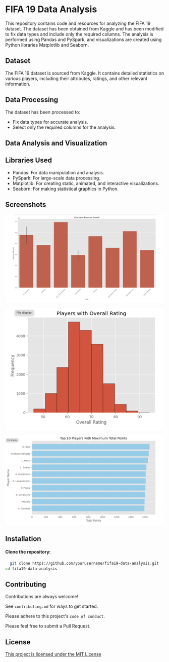 
# FIFA 19 Data Analysis

This repository contains code and resources for analyzing the FIFA 19 dataset. The dataset has been obtained from Kaggle and has been modified to fix data types and include only the required columns. The analysis is performed using Pandas and PySpark, and visualizations are created using Python libraries Matplotlib and Seaborn.

## Dataset

The FIFA 19 dataset is sourced from Kaggle. It contains detailed statistics on various players, including their attributes, ratings, and other relevant information.

## Data Processing

The dataset has been processed to:

- Fix data types for accurate analysis.
- Select only the required columns for the analysis.

## Data Analysis and Visualization

## Libraries Used
- Pandas: For data manipulation and analysis.
- PySpark: For large-scale data processing.
- Matplotlib: For creating static, animated, and interactive visualizations.
- Seaborn: For making statistical graphics in Python.

## Screenshots

![Club Value](https://raw.githubusercontent.com/ronitguptaaa/FIFA19-Analysis/main/Screenshots/Club%20Value%20Based%20on%20Overall.png)

![Rating](https://raw.githubusercontent.com/ronitguptaaa/FIFA19-Analysis/main/Screenshots/Players%20with%20Overall%20Rating.png)

![Player Overall](https://raw.githubusercontent.com/ronitguptaaa/FIFA19-Analysis/main/Screenshots/Top%2010%20Players%20with%20Maximum%20Total%20Points.png)
## Installation

#### Clone the repository:

```bash
  git clone https://github.com/yourusername/fifa19-data-analysis.git
cd fifa19-data-analysis
```


    
## Contributing

Contributions are always welcome!

See `contributing.md` for ways to get started.

Please adhere to this project's `code of conduct`.

Please feel free to submit a Pull Request.

## License

[This project is licensed under the MIT License](https://choosealicense.com/licenses/mit/)

